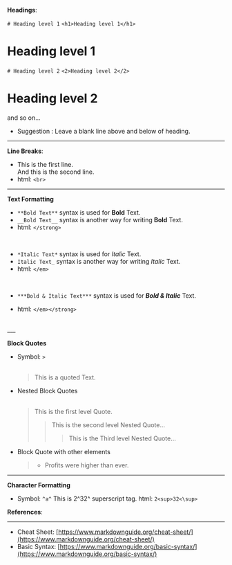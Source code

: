 

**Headings**:

`# Heading level 1`
`<h1>Heading level 1</h1>`

# Heading level 1

`# Heading level 2`
`<2>Heading level 2</2>`

# Heading level 2

and so on...
- Suggestion : Leave a blank line above and below of heading.
___
**Line Breaks**:

- This is the first line.  
And this is the second line.
- html: `<br>`
___
**Text Formatting**

- `**Bold Text**` syntax is used for **Bold** Text.
- `__Bold Text__` syntax is another way for writing __Bold__ Text.
- html: `</strong>`
<br>

- `*Italic Text*` syntax is used for *Italic* Text.
- `Italic Text_` syntax is another way for writing _Italic_ Text.
- html: `</em>`
<br>


- `***Bold & Italic Text***` syntax is used for ***Bold & Italic*** Text.

- html: `</em></strong>`
<br>
___

**Block Quotes**
- Symbol: `>` <br><br>
   >This is a quoted Text.

- Nested Block Quotes<br><br>
  > This is the first level Quote.
  >
  >> This is the second level Nested Quote...
  >>
  >>> This is the Third level Nested Quote...
  
- Block Quote with other elements
  > - Profits were higher than ever.

___

**Character Formatting**
- Symbol: `^a^`
  This is 2^32^ superscript tag.
  html: `2<sup>32<\sup>`

**References**:
___
- Cheat Sheet: [https://www.markdownguide.org/cheat-sheet/](https://www.markdownguide.org/cheat-sheet/)
- Basic Syntax: [https://www.markdownguide.org/basic-syntax/](https://www.markdownguide.org/basic-syntax/)

